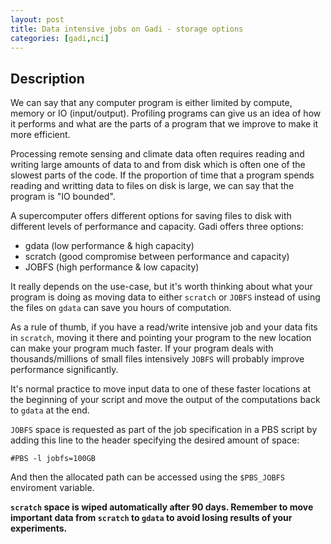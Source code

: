```yaml
---
layout: post
title: Data intensive jobs on Gadi - storage options
categories: [gadi,nci]
---
```


## Description

We can say that any computer program is either limited by compute, memory or IO (input/output). Profiling programs can give us an idea of how it performs and what are the parts of a program that we improve to make it more efficient. 

Processing remote sensing and climate data often requires reading and writing large amounts of data to and from disk which is often one of the slowest parts of the code. If the proportion of time that a program spends reading and writting data to files on disk is large, we can say that the program is "IO bounded".

A supercomputer offers different options for saving files to disk with different levels of performance and capacity. Gadi offers three options:

* gdata (low performance & high capacity)
* scratch (good compromise between performance and capacity)
* JOBFS (high performance & low capacity)

It really depends on the use-case, but it's worth thinking about what your program is doing as moving data to either `scratch` or `JOBFS` instead of using the files on `gdata` can save you hours of computation.

As a rule of thumb, if you have a read/write intensive job and your data fits in `scratch`, moving it there and pointing your program to the new location can make your program much faster. If your program deals with thousands/millions of small files intensively `JOBFS` will probably improve performance significantly.

It's normal practice to move input data to one of these faster locations at the beginning of your script and move the output of the computations back to `gdata` at the end.

`JOBFS` space is requested as part of the job specification in a PBS script by adding this line to the header specifying the desired amount of space:

```
#PBS -l jobfs=100GB
```

And then the allocated path can be accessed using the `$PBS_JOBFS` enviroment variable.

**`scratch` space is wiped automatically after 90 days. Remember to move important data from `scratch` to `gdata` to avoid losing results of your experiments.**
